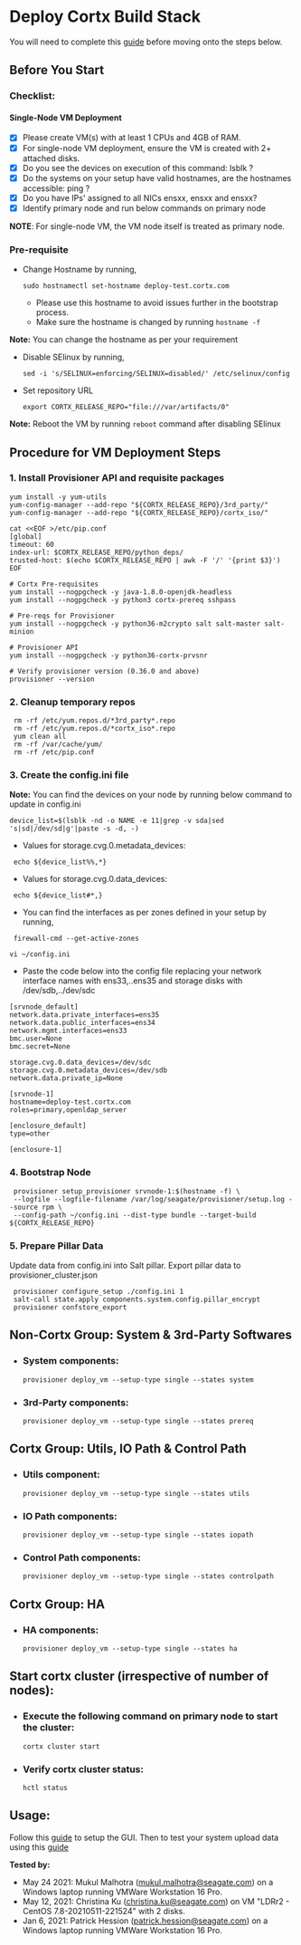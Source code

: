 # Deploy Cortx Build Stack

You will need to complete this [guide](https://github.com/Seagate/cortx/blob/main/doc/Release_Build_Creation.rst) before moving onto the steps below.

## Before You Start  
### Checklist:
#### Single-Node VM Deployment

 -  [x]  Please create VM(s) with at least 1 CPUs and 4GB of RAM.  
 -  [x]  For single-node VM deployment, ensure the VM is created with 2+ attached disks.
 -  [x]  Do you see the devices on execution of this command: lsblk ?  
 -  [x]  Do the systems on your setup have valid hostnames, are the hostnames accessible: ping <hostname>?  
 -  [x]  Do you have IPs' assigned to all NICs ensxx, ensxx and ensxx?  
 -  [x]  Identify primary node and run below commands on primary node  
    
**NOTE**: For single-node VM, the VM node itself is treated as primary node.

### Pre-requisite

- Change Hostname by running,
   ```
   sudo hostnamectl set-hostname deploy-test.cortx.com
   ```
   - Please use this hostname to avoid issues further in the bootstrap process.
   - Make sure the hostname is changed by running `hostname -f`
 
**Note:** You can change the hostname as per your requirement
 
- Disable SElinux by running,
   ```
   sed -i 's/SELINUX=enforcing/SELINUX=disabled/' /etc/selinux/config
   ```
- Set repository URL
   ```
   export CORTX_RELEASE_REPO="file:///var/artifacts/0"
   ```
**Note:** Reboot the VM by running `reboot` command after disabling SElinux
   
   
## Procedure for VM Deployment Steps

### 1. Install Provisioner API and requisite packages
   ```
   yum install -y yum-utils
   yum-config-manager --add-repo "${CORTX_RELEASE_REPO}/3rd_party/"
   yum-config-manager --add-repo "${CORTX_RELEASE_REPO}/cortx_iso/"

   cat <<EOF >/etc/pip.conf
   [global]
   timeout: 60
   index-url: $CORTX_RELEASE_REPO/python_deps/
   trusted-host: $(echo $CORTX_RELEASE_REPO | awk -F '/' '{print $3}')
   EOF

   # Cortx Pre-requisites
   yum install --nogpgcheck -y java-1.8.0-openjdk-headless
   yum install --nogpgcheck -y python3 cortx-prereq sshpass
   
   # Pre-reqs for Provisioner
   yum install --nogpgcheck -y python36-m2crypto salt salt-master salt-minion
   
   # Provisioner API
   yum install --nogpgcheck -y python36-cortx-prvsnr

   # Verify provisioner version (0.36.0 and above)
   provisioner --version
   ```
### 2. Cleanup temporary repos
   ```
    rm -rf /etc/yum.repos.d/*3rd_party*.repo
    rm -rf /etc/yum.repos.d/*cortx_iso*.repo
    yum clean all
    rm -rf /var/cache/yum/
    rm -rf /etc/pip.conf
   ```
   
### 3. Create the config.ini file

**Note:** You can find the devices on your node by running below command to update in config.ini
    
    device_list=$(lsblk -nd -o NAME -e 11|grep -v sda|sed 's|sd|/dev/sd|g'|paste -s -d, -)

  - Values for storage.cvg.0.metadata_devices:
   ```
    echo ${device_list%%,*}
   ```
  - Values for storage.cvg.0.data_devices:
   ``` 
    echo ${device_list#*,}
   ```
  - You can find the interfaces as per zones defined in your setup by running,
   ```
    firewall-cmd --get-active-zones
   ```
   
    vi ~/config.ini
    
   - Paste the code below into the config file replacing your network interface names with ens33,..ens35 and storage disks with /dev/sdb,../dev/sdc
   ```
   [srvnode_default]
   network.data.private_interfaces=ens35
   network.data.public_interfaces=ens34
   network.mgmt.interfaces=ens33
   bmc.user=None
   bmc.secret=None
   
   storage.cvg.0.data_devices=/dev/sdc
   storage.cvg.0.metadata_devices=/dev/sdb
   network.data.private_ip=None

   [srvnode-1]
   hostname=deploy-test.cortx.com
   roles=primary,openldap_server

   [enclosure_default]
   type=other

   [enclosure-1]
   ```
### 4. Bootstrap Node
   ```
    provisioner setup_provisioner srvnode-1:$(hostname -f) \
    --logfile --logfile-filename /var/log/seagate/provisioner/setup.log --source rpm \
    --config-path ~/config.ini --dist-type bundle --target-build ${CORTX_RELEASE_REPO}
   ```
### 5. Prepare Pillar Data

Update data from config.ini into Salt pillar. Export pillar data to provisioner_cluster.json
   ```
    provisioner configure_setup ./config.ini 1
    salt-call state.apply components.system.config.pillar_encrypt
    provisioner confstore_export
   ```

## Non-Cortx Group: System & 3rd-Party Softwares

- ### System components:

   ```
   provisioner deploy_vm --setup-type single --states system
   ```

- ### 3rd-Party components:

   ```
   provisioner deploy_vm --setup-type single --states prereq
   ```

## Cortx Group: Utils, IO Path & Control Path

- ### Utils component:

   ```
   provisioner deploy_vm --setup-type single --states utils
   ```

- ### IO Path components:

   ```
   provisioner deploy_vm --setup-type single --states iopath
   ```

- ### Control Path components:

   ```
   provisioner deploy_vm --setup-type single --states controlpath
   ```

## Cortx Group: HA

- ### HA components:

   ```
   provisioner deploy_vm --setup-type single --states ha
   ```

## Start cortx cluster (irrespective of number of nodes):

- ### Execute the following command on primary node to start the cluster:

   ```
   cortx cluster start
   ```

- ### Verify cortx cluster status:

   ```
   hctl status
   ```

## Usage:

Follow this [guide](https://github.com/Seagate/cortx/blob/main/doc/Preboarding_and_Onboarding.rst) to setup the GUI.
   Then to test your system upload data using this [guide](https://github.com/Seagate/cortx/blob/main/doc/testing_io.rst)



**Tested by:**

- May 24 2021: Mukul Malhotra (mukul.malhotra@seagate.com) on a Windows laptop running VMWare Workstation 16 Pro.
- May 12, 2021: Christina Ku (christina.ku@seagate.com) on VM "LDRr2 - CentOS 7.8-20210511-221524" with 2 disks.
- Jan 6, 2021: Patrick Hession (patrick.hession@seagate.com) on a Windows laptop running VMWare Workstation 16 Pro.

